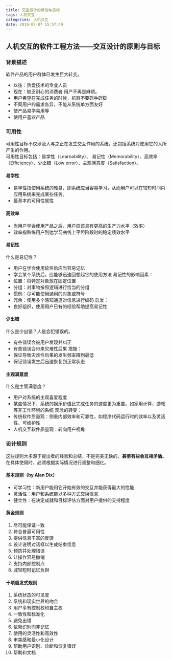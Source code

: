 ```yaml
---
title: 交互设计的原则与目标
tags: 人机交互
categories: 人机交互
date: 2019-07-07 15:57:49
---
```



## 人机交互的软件工程方法——交互设计的原则与目标

### 背景描述

软件产品的用户群体已发生巨大转变。
* 以往：热爱技术的专业人员
* 现在：缺乏耐心的消费者
用户不再是麻烦。
* 用户希望在完成任务的时候，机器不要碍手碍脚
* 不同用户的需求各异，不能从系统单方面友好
* 使产品易学易用等
* 使用户喜欢产品

### 可用性

可用性目标不仅涉及人与之正在发生交互作用的系统，还包括系统对使用它的人所产生的作用。  
可用性目标包括：易学性（Learnability）、
易记性（Memorability）、高效率（Efficiency）、少出错（Low error）、主观满意度（Satisfaction）。

#### 易学性

* 易学性指使用系统的难易，即系统应当容易学习，从而用户可以在较短时间内应用系统来完成某些任务。
* 最基本的可用性属性

#### 高效率

* 当用户学会使用产品之后，用户应该具有更高的生产力水平（效率）
* 效率指熟练用户到达学习曲线上平坦阶段时的稳定绩效水平

#### 易记性

什么是易记性？
* 用户在学会使用软件后应当容易记忆
* 学会某个系统后，应能够迅速回想起它的使用方法
易记性的影响因素：
* 位置：将特定对象放在固定位置
* 分组：对事物按照逻辑进行恰当的分组
* 惯例：尽可能使用通用的对象或符号
* 冗余：使用多个感知通道对信息进行编码
启发：
* 良好组织，使用用户已有的经验帮助提高易记性

#### 少出错

什么是少出错？人是会犯错误的。
* 有些错误会被用户发现并纠正
* 有些错误会带来灾难性后果
措施：
* 保证导致灾难性后果的发生频率降到最低
* 保证错误发生后迅速恢复到正常状态

#### 主观满意度

什么是主管满意度？
* 用户对系统的主观喜爱程度
* 某些情况下，系统的娱乐价值比完成任务的速度更为重要。如家用计算、游戏等非工作环境的系统
观念的转变：
* 传统软件质量观：侧重内部效率和可靠性，如程序代码运行时的效率以及灵活性、可维护性
* 人机交互软件质量观：转向用户视角

### 设计规则

这些规则大多源于提出者的经验和总结，不是完美无缺的，**甚至有些会互相矛盾**。在具体使用时，必须根据实际情况进行调整和细化。

#### 基本规则（by Alan Dix）

* 可学习性：新用户能用它开始有效的交互并能获得最大的性能
* 灵活性：用户和系统能以多种方式交换信息
* 健壮性：在决定成就和目标评估方面对用户提供的支持程度

#### 黄金规则

1. 尽可能保证一致
2. 符合普遍可用性
3. 提供信息丰富的反馈
4. 设计说明对话框以生成结束信息
5. 预防并处理错误
6. 让操作容易撤销
7. 支持内部控制点
8. 减轻短时记忆负担

#### 十项启发式规则

1. 系统状态的可见度
2. 系统和现实世界的吻合
3. 用户享有控制权和自主权
4. 一致性和标准化
5. 避免出错
6. 依赖识别而非记忆
7. 使用的灵活性和高效性
8. 审美感和最小化设计
9. 帮助用户识别、诊断和恢复错误
10. 帮助和文档
